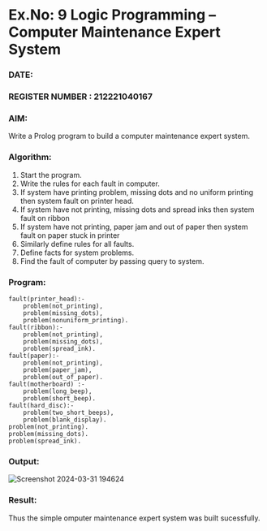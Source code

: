 # Ex.No: 9  Logic Programming –  Computer Maintenance Expert System
### DATE:                                                                            
### REGISTER NUMBER : 212221040167
### AIM: 
Write a Prolog program to build a computer maintenance expert system.
###  Algorithm:
1. Start the program.
2. Write the rules for each fault in computer.
3. If system have printing problem, missing dots and no uniform printing then system fault on printer head.
4. If system have not printing, missing dots and spread inks then system fault on ribbon
5. If system have not printing, paper jam and out of paper then system fault on paper stuck in printer
6. Similarly define rules for all faults.
7. Define facts for system problems.
8. Find the fault of computer by passing query to system.
     
### Program:
```
fault(printer_head):-
    problem(not_printing),
    problem(missing_dots),
    problem(nonuniform_printing).
fault(ribbon):-
    problem(not_printing),
    problem(missing_dots),
    problem(spread_ink).
fault(paper):-
    problem(not_printing),
    problem(paper_jam),
    problem(out_of_paper).
fault(motherboard) :-
    problem(long_beep),
    problem(short_beep).
fault(hard_disc):-
    problem(two_short_beeps),
    problem(blank_display).
problem(not_printing).
problem(missing_dots).
problem(spread_ink).

```

### Output:

![Screenshot 2024-03-31 194624](https://github.com/keerthysesha/AI_Lab_2023-24/assets/125575936/ac5a752d-bf5d-41d3-8fcf-a2dd7c1a68b5)


### Result:
Thus the simple omputer maintenance expert system was built sucessfully.
